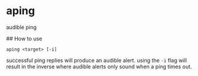 # aping

audible ping

## How to use

`aping <target> [-i]`

successful ping replies will produce an audible alert. using the `-i` flag will result in the inverse where audible alerts only sound when a ping times out.